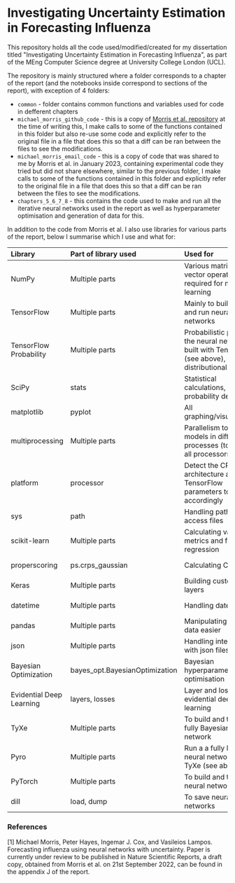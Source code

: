 # Investigating Uncertainty Estimation in Forecasting Influenza

This repository holds all the code used/modified/created for my dissertation titled "Investigating Uncertainty Estimation in Forecasting Influenza", as part of the MEng Computer Science degree at University College London (UCL).

The repository is mainly structured where a folder corresponds to a chapter of the report (and the notebooks inside correspond to sections of the report), with exception of 4 folders:
- `common` - folder contains common functions and variables used for code in defferent chapters
- `michael_morris_github_code` - this is a copy of [Morris et al. repository](https://github.com/M-Morris-95/Forecasting-Influenza-Using-Neural-Networks-with-Uncertainty) at the time of writing this, I make calls to some of the functions contained in this folder but also re-use some code and explicitly refer to the original file in a file that does this so that a diff can be ran between the files to see the modifications.
- `michael_morris_email_code` - this is a copy of code that was shared to me by Morris et al. in January 2023, containing experimental code they tried but did not share elsewhere, similar to the previous folder, I make calls to some of the functions contained in this folder and explicitly refer to the original file in a file that does this so that a diff can be ran between the files to see the modifications.
- `chapters_5_6_7_8` - this contains the code used to make and run all the iterative neural networks used in the report as well as hyperparameter optimisation and generation of data for this.

In addition to the code from Morris et al. I also use libraries for various parts of the report, below I summarise which I use and what for:

|Library|Part of library used|Used for|Link to documentation|
| :---------------- | :------ | :---- | :---- |
| NumPy | Multiple parts | Various matrix and vector operations required for machine learning | [https://numpy.org/doc/](https://numpy.org/doc/) |
| TensorFlow | Multiple parts | Mainly to build, train and run neural networks  | [https://www.tensorflow.org/api_docs](https://www.tensorflow.org/api_docs) |
| TensorFlow Probability | Multiple parts | Probabilistic parts of the neural networks I built with TensorFlow (see above), e.g. distributional layers | [https://www.tensorflow.org/probability/api_docs/python/tfp](https://www.tensorflow.org/probability/api_docs/python/tfp) |
| SciPy | stats | Statistical calculations, e.g. probability density | [https://docs.scipy.org/doc/scipy/](https://docs.scipy.org/doc/scipy/) |
| matplotlib | pyplot | All graphing/visualisation | [https://matplotlib.org/stable/index.html](https://matplotlib.org/stable/index.html) |
| multiprocessing | Multiple parts | Parallelism to run models in different processes (to utilise all processors) | [https://docs.python.org/3/library/multiprocessing.html](https://docs.python.org/3/library/multiprocessing.html) |
| platform | processor | Detect the CPU architecture and set TensorFlow parameters to run accordingly | [https://docs.python.org/3/library/platform.html](https://docs.python.org/3/library/platform.html) |
| sys | path | Handling paths to access files | [https://docs.python.org/3/library/sys.html](https://docs.python.org/3/library/sys.html) |
| scikit-learn | Multiple parts | Calculating various metrics and for regression | [https://scikit-learn.org/stable/](https://scikit-learn.org/stable/) |
| properscoring | ps.crps_gaussian | Calculating CRPS | [https://github.com/properscoring/properscoring](https://github.com/properscoring/properscoring) |
| Keras | Multiple parts | Building customised layers | [https://keras.io/api/](https://keras.io/api/) |
| datetime | Multiple parts | Handling date types | [https://docs.python.org/3/library/datetime.html](https://docs.python.org/3/library/datetime.html) |
| pandas | Multiple parts | Manipulating json data easier | [https://pandas.pydata.org/docs/](https://pandas.pydata.org/docs/) |
| json | Multiple parts | Handling interaction with json files | [https://docs.python.org/3/library/json.html](https://docs.python.org/3/library/json.html) |
| Bayesian Optimization | bayes_opt.BayesianOptimization | Bayesian hyperparameter optimisation | [https://github.com/fmfn/BayesianOptimization](https://github.com/fmfn/BayesianOptimization) |
| Evidential Deep Learning | layers, losses | Layer and loss for evidential deep learning | [https://github.com/aamini/evidential-deep-learning](https://github.com/aamini/evidential-deep-learning) |
| TyXe | Multiple parts | To build and train a fully Bayesian neural network | [https://github.com/TyXe-BDL/TyXe](https://github.com/TyXe-BDL/TyXe) |
| Pyro | Multiple parts | Run a a fully Bayesian neural network using TyXe (see above)| [https://docs.pyro.ai/en/stable/](https://docs.pyro.ai/en/stable/) |
| PyTorch | Multiple parts | To build and train neural networks | [https://pytorch.org/docs/stable/index.html](https://pytorch.org/docs/stable/index.html) |
| dill | load, dump | To save neural networks | [https://dill.readthedocs.io/en/latest/](https://dill.readthedocs.io/en/latest/) |

### References
[1] Michael Morris, Peter Hayes, Ingemar J. Cox, and Vasileios Lampos. Forecasting influenza using neural networks with uncertainty. Paper is currently under review to be published in Nature Scientific Reports, a draft copy, obtained from Morris et al. on 21st September 2022, can be found in the appendix J of the report.